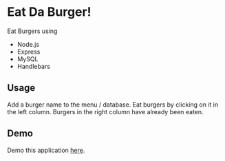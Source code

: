 # Eat Da Burger!
Eat Burgers using 

<ul>
<li>Node.js</li>
<li>Express</li>
<li>MySQL</li>
<li>Handlebars</li>
</ul>



## Usage

Add a burger name to the menu / database. Eat burgers by clicking on it in the left column. Burgers in the right column have already been eaten.

## Demo

Demo this application [here]().








